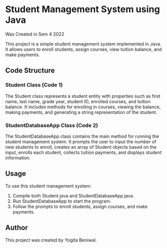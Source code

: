 # Student Management System using Java 
Was Created in Sem 4 2022

This project is a simple student management system implemented in Java. It allows users to enroll students, assign courses, view tuition balance, and make payments.

## Code Structure

### Student Class (Code 1)

The Student class represents a student entity with properties such as first name, last name, grade year, student ID, enrolled courses, and tuition balance. It includes methods for enrolling in courses, viewing the balance, making payments, and generating a string representation of the student.

### StudentDatabaseApp Class (Code 2)

The StudentDatabaseApp class contains the main method for running the student management system. It prompts the user to input the number of new students to enroll, creates an array of Student objects based on the input, enrolls each student, collects tuition payments, and displays student information.

## Usage

To use this student management system:

1. Compile both Student.java and StudentDatabaseApp.java.
2. Run StudentDatabaseApp to start the program.
3. Follow the prompts to enroll students, assign courses, and make payments.

## Author

This project was created by Yogita Beniwal.
